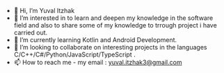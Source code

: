 - 👋 Hi, I’m Yuval Itzhak
- 👀 I’m interested in to learn and deepen my knowledge in the software field and also to share some of my knowledge to trrough project i have carried out.
- 🌱 I’m currently learning Kotlin and Android Development.
- 💞️ I’m looking to collaborate on interesting projects in the languages C/C++/C#/Python/JavaScript/TypeScript .
- 📫 How to reach me - my email : yuval.itzhak3@gmail.com

<!---
yuval-itzhak/yuval-itzhak is a ✨ special ✨ repository because its `README.md` (this file) appears on your GitHub profile.
You can click the Preview link to take a look at your changes.
--->
